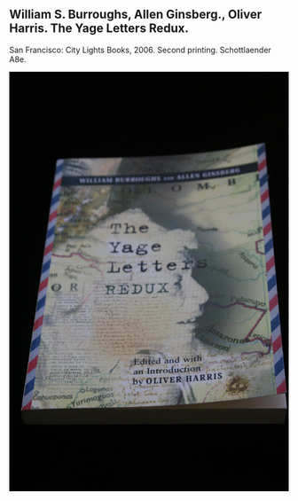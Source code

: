 ## William S. Burroughs, Allen Ginsberg., Oliver Harris. The Yage Letters Redux.

San Francisco: City Lights Books, 2006. Second printing. Schottlaender A8e.

![The Yage Letters Redux](../assets/images/the-yage-letters-redux-1.jpg)
